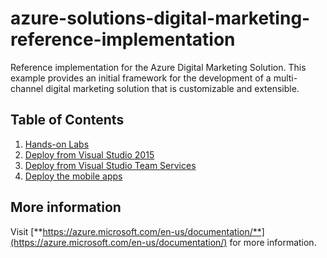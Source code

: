 # azure-solutions-digital-marketing-reference-implementation
Reference implementation for the Azure Digital Marketing Solution. This example provides an initial framework for the development of a multi-channel digital marketing solution that is customizable and extensible.

## Table of Contents
1.	[Hands-on Labs](.\labs\ReadMe.md)
1.	[Deploy from Visual Studio 2015](ReadMeVS2015.md)
1.	[Deploy from Visual Studio Team Services](ReadMeVsts.md)
1.	[Deploy the mobile apps](ReadMeXamarin.md)

## More information
Visit [**https://azure.microsoft.com/en-us/documentation/**](https://azure.microsoft.com/en-us/documentation/) for more information. 

